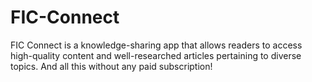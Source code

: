# FIC-Connect
FIC Connect is a knowledge-sharing app that allows readers to access high-quality content and well-researched articles pertaining to diverse topics. And all this without any paid subscription!
